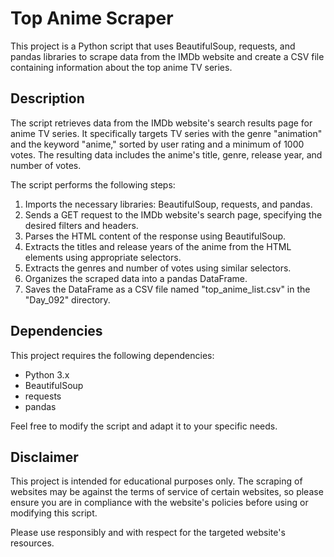 # Top Anime Scraper

This project is a Python script that uses BeautifulSoup, requests, and pandas libraries to scrape data from the IMDb website and create a CSV file containing information about the top anime TV series.

## Description

The script retrieves data from the IMDb website's search results page for anime TV series. It specifically targets TV series with the genre "animation" and the keyword "anime," sorted by user rating and a minimum of 1000 votes. The resulting data includes the anime's title, genre, release year, and number of votes.

The script performs the following steps:

1. Imports the necessary libraries: BeautifulSoup, requests, and pandas.
2. Sends a GET request to the IMDb website's search page, specifying the desired filters and headers.
3. Parses the HTML content of the response using BeautifulSoup.
4. Extracts the titles and release years of the anime from the HTML elements using appropriate selectors.
5. Extracts the genres and number of votes using similar selectors.
6. Organizes the scraped data into a pandas DataFrame.
7. Saves the DataFrame as a CSV file named "top_anime_list.csv" in the "Day_092" directory.

## Dependencies

This project requires the following dependencies:

- Python 3.x
- BeautifulSoup
- requests
- pandas

Feel free to modify the script and adapt it to your specific needs.

## Disclaimer

This project is intended for educational purposes only. The scraping of websites may be against the terms of service of certain websites, so please ensure you are in compliance with the website's policies before using or modifying this script.

Please use responsibly and with respect for the targeted website's resources.
